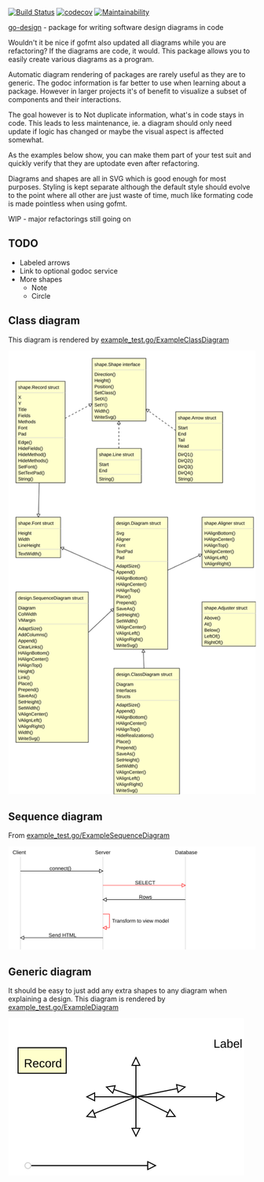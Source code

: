 [![Build Status](https://travis-ci.org/gregoryv/go-design.svg?branch=master)](https://travis-ci.org/gregoryv/go-design)
[![codecov](https://codecov.io/gh/gregoryv/go-design/branch/master/graph/badge.svg)](https://codecov.io/gh/gregoryv/go-design)
[![Maintainability](https://api.codeclimate.com/v1/badges/b0001c5ba7cd098b183d/maintainability)](https://codeclimate.com/github/gregoryv/go-design/maintainability)

[go-design](https://godoc.org/github.com/gregoryv/go-design) - package for writing software design diagrams in code

Wouldn't it be nice if gofmt also updated all diagrams while you are
refactoring?  If the diagrams are code, it would. This package allows
you to easily create various diagrams as a program.

Automatic diagram rendering of packages are rarely useful as they are
to generic. The godoc information is far better to use when learning
about a package. However in larger projects it's of benefit to visualize
a subset of components and their interactions.

The goal however is to Not duplicate information, what's in code stays
in code.  This leads to less maintenance, ie. a diagram should only
need update if logic has changed or maybe the visual aspect is
affected somewhat.

As the examples below show, you can make them part of your test suit and
quickly verify that they are uptodate even after refactoring.

Diagrams and shapes are all in SVG which is good enough for most
purposes. Styling is kept separate although the default style should
evolve to the point where all other are just waste of time, much like
formating code is made pointless when using gofmt.

WIP - major refactorings still going on

## TODO

- Labeled arrows
- Link to optional godoc service
- More shapes
    - Note
    - Circle

## Class diagram

This diagram is rendered by
[example_test.go/ExampleClassDiagram](https://godoc.org/github.com/gregoryv/go-design/#example-ClassDiagram)

![](img/class_example.svg)


## Sequence diagram

From [example_test.go/ExampleSequenceDiagram](https://godoc.org/github.com/gregoryv/go-design/#example-SequenceDiagram)

![](img/sequence_example.svg)

## Generic diagram

It should be easy to just add any extra shapes to any diagram when explaining a design.
This diagram is rendered by
[example_test.go/ExampleDiagram](https://godoc.org/github.com/gregoryv/go-design/#example-Diagram)

![](img/diagram_example.svg)
